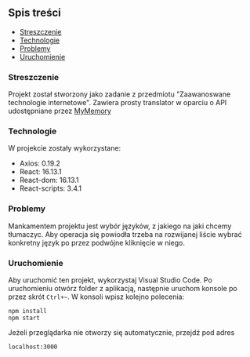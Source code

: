 
## Spis treści
* [Streszczenie](#streszczenie)
* [Technologie](#technologie)
* [Problemy](#problemy)
* [Uruchomienie](#uruchomienie)


### Streszczenie
Projekt został stworzony jako zadanie z przedmiotu "Zaawanoswane technologie internetowe". Zawiera prosty translator w oparciu o API udostępniane przez [MyMemory](https://mymemory.translated.net/doc/spec.php)	

### Technologie
W projekcie zostały wykorzystane:
- Axios: 0.19.2
- React: 16.13.1
- React-dom: 16.13.1
- React-scripts: 3.4.1

### Problemy
Mankamentem projektu jest wybór języków, z jakiego na jaki chcemy tłumaczyc. Aby operacja się powiodła trzeba na rozwijanej liście wybrać konkretny język po przez podwójne kliknięcie w niego.

### Uruchomienie
Aby uruchomić ten projekt, wykorzystaj Visual Studio Code.
Po uruchomieniu otwórz folder z aplikacją, następnie uruchom konsole po przez skrót
`Ctrl+~`.
W konsoli wpisz kolejno polecenia:

```
npm install
npm start
```
Jeżeli przeglądarka nie otworzy się automatycznie, przejdź pod adres
```
localhost:3000
```
